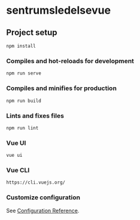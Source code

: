 # sentrumsledelsevue

## Project setup
```
npm install
```

### Compiles and hot-reloads for development
```
npm run serve
```

### Compiles and minifies for production
```
npm run build
```

### Lints and fixes files
```
npm run lint
```

### Vue UI
```
vue ui
```
### Vue CLI
```
https://cli.vuejs.org/
```

### Customize configuration
See [Configuration Reference](https://cli.vuejs.org/config/).
